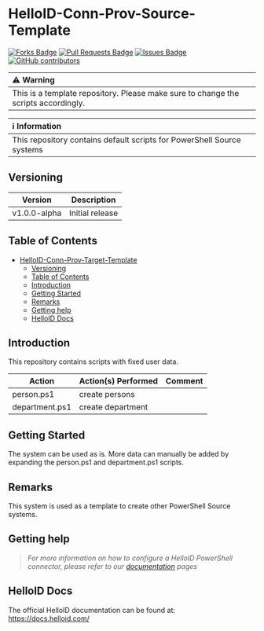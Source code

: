 # HelloID-Conn-Prov-Source-Template

<a href="https://github.com/Tools4everBV/HelloID-Conn-Prov-Source-Template/network/members"><img src="https://img.shields.io/github/forks/Tools4everBV/HelloID-Conn-Prov-Source-Template" alt="Forks Badge"/></a>
<a href="https://github.com/Tools4everBV/HelloID-Conn-Prov-Source-Template/pulls"><img src="https://img.shields.io/github/issues-pr/Tools4everBV/HelloID-Conn-Prov-Source-Template" alt="Pull Requests Badge"/></a>
<a href="https://github.com/Tools4everBV/HelloID-Conn-Prov-Source-Template/issues"><img src="https://img.shields.io/github/issues/Tools4everBV/HelloID-Conn-Prov-Source-Template" alt="Issues Badge"/></a>
<a href="https://github.com/Tools4everBV/HelloID-Conn-Prov-Source-Template/graphs/contributors"><img alt="GitHub contributors" src="https://img.shields.io/github/contributors/Tools4everBV/HelloID-Conn-Prov-Source-Template?color=2b9348"></a>

| :warning: Warning                                                                         |
| :---------------------------------------------------------------------------------------- |
| This is a template repository. Please make sure to change the scripts accordingly. |

| :information_source: Information                                                         |
| :--------------------------------------------------------------------------------------- |
|   This repository contains default scripts for PowerShell Source systems |

## Versioning
| Version | Description     |
| ------- | --------------- |
| v1.0.0-alpha   | Initial release |

<!-- TABLE OF CONTENTS -->
## Table of Contents
- [HelloID-Conn-Prov-Target-Template](#helloid-conn-prov-HR-Generator)
  - [Versioning](#versioning)
  - [Table of Contents](#table-of-contents)
  - [Introduction](#introduction)
  - [Getting Started](#getting-started)
  - [Remarks](#remarks)
  - [Getting help](#getting-help)
  - [HelloID Docs](#helloid-docs)

## Introduction

This repository contains scripts with fixed user data.

| Action | Action(s) Performed | Comment |
| ------ | ------------------- | ------- |
| person.ps1                | create persons                                             |    |
| department.ps1            | create department                                             |    |

## Getting Started

The system can be used as is. More data can manually be added by expanding the person.ps1 and department.ps1 scripts.

## Remarks

This system is used as a template to create other PowerShell Source systems.

## Getting help
> _For more information on how to configure a HelloID PowerShell connector, please refer to our [documentation](https://docs.helloid.com/en/provisioning/source-systems.html) pages_

## HelloID Docs
The official HelloID documentation can be found at: https://docs.helloid.com/

